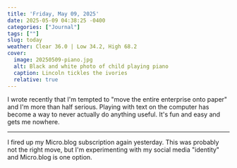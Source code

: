 ```yaml
---
title: 'Friday, May 09, 2025'
date: 2025-05-09 04:38:25 -0400
categories: ["Journal"]
tags: [""]
slug: today
weather: Clear 36.0 | Low 34.2, High 68.2
cover: 
  image: 20250509-piano.jpg
  alt: Black and white photo of child playing piano
  caption: Lincoln tickles the ivories
  relative: true
---
```


I wrote recently that I'm tempted to "move the entire enterprise onto paper" and I'm more than half serious. Playing with text on the computer has become a way to never actually do anything useful. It's fun and easy and gets me nowhere.

----

I fired up my Micro.blog subscription again yesterday. This was probably not the right move, but I'm experimenting with my social media "identity" and Micro.blog is one option.
